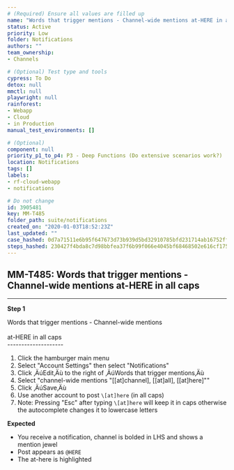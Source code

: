 ```yaml
---
# (Required) Ensure all values are filled up
name: "Words that trigger mentions - Channel-wide mentions at-HERE in all caps"
status: Active
priority: Low
folder: Notifications
authors: ""
team_ownership: 
- Channels

# (Optional) Test type and tools
cypress: To Do
detox: null
mmctl: null
playwright: null
rainforest: 
- Webapp
- Cloud
- in Production
manual_test_environments: []

# (Optional)
component: null
priority_p1_to_p4: P3 - Deep Functions (Do extensive scenarios work?)
location: Notifications
tags: []
labels: 
- rf-cloud-webapp
- notifications

# Do not change
id: 3905481
key: MM-T485
folder_path: suite/notifications
created_on: "2020-01-03T18:52:23Z"
last_updated: ""
case_hashed: 0d7a71511e6b95f647673d73b939d5bd32910785bfd231714ab16752ff18d3581443a49ac5c1d747ab06d021f377c2cd
steps_hashed: 230427f4bda8c7d98bbfea37f6b99f066e4045bf68468502e616cf17539382102e7d9f09bf5e7275297d53f4ecd54b6c
---
```


## MM-T485: Words that trigger mentions - Channel-wide mentions at-HERE in all caps

---

**Step 1**

Words that trigger mentions - Channel-wide mentions\
\
at-HERE in all caps\
\--------------------

1. Click the hamburger main menu
2. Select "Account Settings" then select "Notifications"
3. Click ‚ÄúEdit‚Äù to the right of ‚ÄúWords that trigger mentions‚Äù
4. Select "channel-wide mentions "\[\[at]channel], \[\[at]all], \[\[at]here]""
5. Click ‚ÄúSave‚Äù
6. Use another account to post `\[at]here` (in all caps)
7. Note: Pressing "Esc" after typing `\[at]here` will keep it in caps otherwise the autocomplete changes it to lowercase letters

**Expected**

- You receive a notification, channel is bolded in LHS and shows a mention jewel
- Post appears as `@HERE`
- The at-here is highlighted
